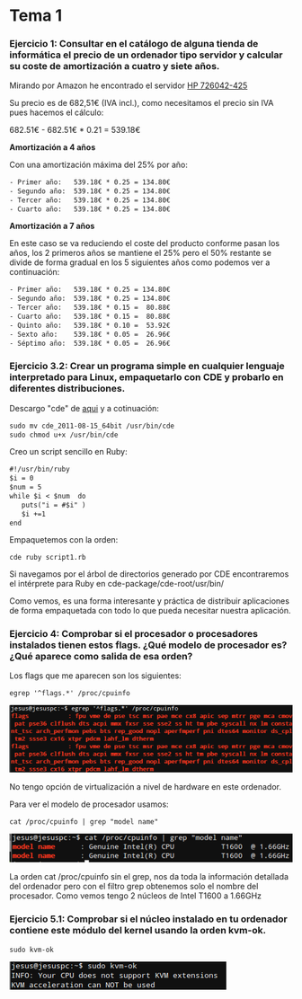 # Tema 1

### Ejercicio 1: Consultar en el catálogo de alguna tienda de informática el precio de un ordenador tipo servidor y calcular su coste de amortización a cuatro y siete años.

Mirando por Amazon he encontrado el servidor [HP 726042-425](http://www.amazon.es/dp/B00E88ZHLC/ref=asc_df_B00E88ZHLC29121151/?tag=googshopes-21&creative=24526&creativeASIN=B00E88ZHLC&linkCode=df0)

Su precio es de 682,51€ (IVA incl.), como necesitamos el precio sin IVA pues hacemos el cálculo:

682.51€ - 682.51€ * 0.21 = 539.18€

**Amortización a 4 años**

Con una amortización máxima del 25% por año: 

    - Primer año: 	539.18€ * 0.25 = 134.80€
    - Segundo año:	539.18€ * 0.25 = 134.80€
    - Tercer año:	539.18€ * 0.25 = 134.80€
    - Cuarto año:	539.18€ * 0.25 = 134.80€

**Amortización a 7 años**

En este caso se va reduciendo el coste del producto conforme pasan los años, los 2 primeros años se mantiene el 25% pero el 50% restante se divide de forma gradual en los 5 siguientes años como podemos ver a continuación:

    - Primer año: 	539.18€ * 0.25 = 134.80€
    - Segundo año:	539.18€ * 0.25 = 134.80€
    - Tercer año:	539.18€ * 0.15 =  80.88€
    - Cuarto año:	539.18€ * 0.15 =  80.88€
    - Quinto año:	539.18€ * 0.10 =  53.92€
    - Sexto año:	539.18€ * 0.05 =  26.96€
    - Séptimo año:  539.18€ * 0.05 =  26.96€

### Ejercicio 3.2: Crear un programa simple en cualquier lenguaje interpretado para Linux, empaquetarlo con CDE y probarlo en diferentes distribuciones.

Descargo "cde" de [aqui](https://cloud.github.com/downloads/pgbovine/CDE/cde_2011-08-15_64bit) y a cotinuación:

    sudo mv cde_2011-08-15_64bit /usr/bin/cde
    sudo chmod u+x /usr/bin/cde

Creo un script sencillo en Ruby:

    #!/usr/bin/ruby
    $i = 0
    $num = 5
    while $i < $num  do
       puts("i = #$i" )
       $i +=1
    end

Empaquetemos con la orden:

    cde ruby script1.rb

Si navegamos por el árbol de directorios generado por CDE encontraremos el intérprete para Ruby en cde-package/cde-root/usr/bin/

Como vemos, es una forma interesante y práctica de distribuir aplicaciones de forma empaquetada con todo lo que pueda necesitar nuestra aplicación.

### Ejercicio 4: Comprobar si el procesador o procesadores instalados tienen estos flags. ¿Qué modelo de procesador es? ¿Qué aparece como salida de esa orden?

Los flags que me aparecen son los siguientes:

    egrep '^flags.*' /proc/cpuinfo

![flags](img/tema1-4flags.png)

No tengo opción de virtualización a nivel de hardware en este ordenador.

Para ver el modelo de procesador usamos:

    cat /proc/cpuinfo | grep "model name"

![model name](img/tema1-4.png)

La orden cat /proc/cpuinfo sin el grep, nos da toda la información detallada del ordenador pero con el filtro grep obtenemos solo el nombre del procesador. Como vemos tengo 2 núcleos de Intel T1600 a 1.66GHz


### Ejercicio 5.1: Comprobar si el núcleo instalado en tu ordenador contiene este módulo del kernel usando la orden kvm-ok.

    sudo kvm-ok

![Captura módulo kvm](img/tema1-5.1.png)

